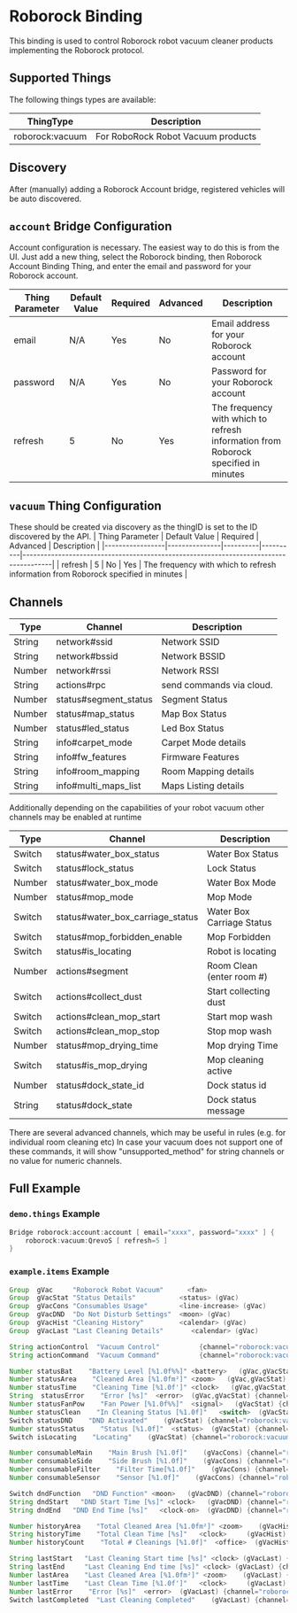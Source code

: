 # Roborock Binding

This binding is used to control Roborock robot vacuum cleaner products implementing the Roborock protocol.

## Supported Things

The following things types are available:

| ThingType        | Description                                                                                                              |
|------------------|--------------------------------------------------------------------------------------------------------------------------|
| roborock:vacuum  | For RoboRock Robot Vacuum products                                                                                       |

## Discovery

After (manually) adding a Roborock Account bridge, registered vehicles will be auto discovered.

## `account` Bridge Configuration

Account configuration is necessary. 
The easiest way to do this is from the UI. 
Just add a new thing, select the Roborock binding, then Roborock Account Binding Thing, and enter the email and password for your Roborock account.

| Thing Parameter | Default Value | Required | Advanced | Description                                                                          |
|-----------------|---------------|----------|----------|--------------------------------------------------------------------------------------|
| email           | N/A           | Yes      | No       | Email address for your Roborock account                                              |
| password        | N/A           | Yes      | No       | Password for your Roborock account                                                   |
| refresh         | 5             | No       | Yes      | The frequency with which to refresh information from Roborock specified in minutes   |

## `vacuum` Thing Configuration

These should be created via discovery as the thingID is set to the ID discovered by the API.
| Thing Parameter | Default Value | Required | Advanced | Description                                                                          |
|-----------------|---------------|----------|----------|--------------------------------------------------------------------------------------|
| refresh         | 5             | No       | Yes      | The frequency with which to refresh information from Roborock specified in minutes   |

## Channels

| Type    | Channel                           | Description                |
|---------|-----------------------------------|----------------------------|
| String  | network#ssid                      | Network SSID               |
| String  | network#bssid                     | Network BSSID              |
| Number  | network#rssi                      | Network RSSI               |
| String  | actions#rpc                       | send commands via cloud.   |
| Number  | status#segment_status             | Segment Status             |
| Number  | status#map_status                 | Map Box Status             |
| Number  | status#led_status                 | Led Box Status             |
| String  | info#carpet_mode                  | Carpet Mode details        |
| String  | info#fw_features                  | Firmware Features          |
| String  | info#room_mapping                 | Room Mapping details       |
| String  | info#multi_maps_list              | Maps Listing details       |

Additionally depending on the capabilities of your robot vacuum other channels may be enabled at runtime

| Type    | Channel                           | Description                |
|---------|-----------------------------------|----------------------------|
| Switch  | status#water_box_status           | Water Box Status           |
| Switch  | status#lock_status                | Lock Status                |
| Number  | status#water_box_mode             | Water Box Mode             |
| Number  | status#mop_mode                   | Mop Mode                   |
| Switch  | status#water_box_carriage_status  | Water Box Carriage Status  |
| Switch  | status#mop_forbidden_enable       | Mop Forbidden              |
| Switch  | status#is_locating                | Robot is locating          |
| Number  | actions#segment                   | Room Clean  (enter room #) |
| Switch  | actions#collect_dust              | Start collecting dust      |
| Switch  | actions#clean_mop_start           | Start mop wash             |
| Switch  | actions#clean_mop_stop            | Stop mop wash              |
| Number  | status#mop_drying_time            | Mop drying Time            |
| Switch  | status#is_mop_drying              | Mop cleaning active        |
| Number  | status#dock_state_id              | Dock status id             |
| String  | status#dock_state                 | Dock status message        |

There are several advanced channels, which may be useful in rules (e.g. for individual room cleaning etc)
In case your vacuum does not support one of these commands, it will show "unsupported_method" for string channels or no value for numeric channels.

## Full Example

### `demo.things` Example

```java
Bridge roborock:account:account [ email="xxxx", password="xxxx" ] {
    roborock:vacuum:QrevoS [ refresh=5 ]
}
```

### `example.items` Example

```java
Group  gVac     "Roborock Robot Vacuum"      <fan>
Group  gVacStat "Status Details"           <status> (gVac)
Group  gVacCons "Consumables Usage"        <line-increase> (gVac)
Group  gVacDND  "Do Not Disturb Settings"  <moon> (gVac)
Group  gVacHist "Cleaning History"         <calendar> (gVac)
Group  gVacLast "Last Cleaning Details"       <calendar> (gVac)

String actionControl  "Vacuum Control"          {channel="roborock:vacuum:034F0E45:actions#control" }
String actionCommand  "Vacuum Command"          {channel="roborock:vacuum:034F0E45:actions#commands" }

Number statusBat    "Battery Level [%1.0f%%]" <battery>   (gVac,gVacStat) {channel="roborock:vacuum:034F0E45:status#battery" }
Number statusArea    "Cleaned Area [%1.0fm²]" <zoom>   (gVac,gVacStat) {channel="roborock:vacuum:034F0E45:status#clean_area" }
Number statusTime    "Cleaning Time [%1.0f']" <clock>   (gVac,gVacStat) {channel="roborock:vacuum:034F0E45:status#clean_time" }
String  statusError    "Error [%s]"  <error>  (gVac,gVacStat) {channel="roborock:vacuum:034F0E45:status#error_code" }
Number statusFanPow    "Fan Power [%1.0f%%]"  <signal>   (gVacStat) {channel="roborock:vacuum:034F0E45:status#fan_power" }
Number statusClean    "In Cleaning Status [%1.0f]"   <switch>  (gVacStat) {channel="roborock:vacuum:034F0E45:status#in_cleaning" }
Switch statusDND    "DND Activated"    (gVacStat) {channel="roborock:vacuum:034F0E45:status#dnd_enabled" }
Number statusStatus    "Status [%1.0f]"  <status>  (gVacStat) {channel="roborock:vacuum:034F0E45:status#state"}
Switch isLocating    "Locating"    (gVacStat) {channel="roborock:vacuum:034F0E45:status#is_locating" }

Number consumableMain    "Main Brush [%1.0f]"    (gVacCons) {channel="roborock:vacuum:034F0E45:consumables#main_brush_time"}
Number consumableSide    "Side Brush [%1.0f]"    (gVacCons) {channel="roborock:vacuum:034F0E45:consumables#side_brush_time"}
Number consumableFilter    "Filter Time[%1.0f]"    (gVacCons) {channel="roborock:vacuum:034F0E45:consumables#filter_time" }
Number consumableSensor    "Sensor [%1.0f]"    (gVacCons) {channel="roborock:vacuum:034F0E45:consumables#sensor_dirt_time"}

Switch dndFunction   "DND Function" <moon>   (gVacDND) {channel="roborock:vacuum:034F0E45:dnd#dnd_function"}
String dndStart   "DND Start Time [%s]" <clock>   (gVacDND) {channel="roborock:vacuum:034F0E45:dnd#dnd_start"}
String dndEnd   "DND End Time [%s]"   <clock-on>  (gVacDND) {channel="roborock:vacuum:034F0E45:dnd#dnd_end"}

Number historyArea    "Total Cleaned Area [%1.0fm²]" <zoom>    (gVacHist) {channel="roborock:vacuum:034F0E45:history#total_clean_area"}
String historyTime    "Total Clean Time [%s]"   <clock>     (gVacHist) {channel="roborock:vacuum:034F0E45:history#total_clean_time"}
Number historyCount    "Total # Cleanings [%1.0f]"  <office>  (gVacHist) {channel="roborock:vacuum:034F0E45:history#total_clean_count"}

String lastStart   "Last Cleaning Start time [%s]" <clock> (gVacLast) {channel="roborock:vacuum:034F0E45:cleaning#last_clean_start_time"}
String lastEnd     "Last Cleaning End time [%s]" <clock> (gVacLast) {channel="roborock:vacuum:034F0E45:cleaning#last_clean_end_time"}
Number lastArea    "Last Cleaned Area [%1.0fm²]" <zoom>    (gVacLast) {channel="roborock:vacuum:034F0E45:cleaning#last_clean_area"}
Number lastTime    "Last Clean Time [%1.0f']"   <clock>     (gVacLast) {channel="roborock:vacuum:034F0E45:cleaning#last_clean_duration"}
Number lastError    "Error [%s]"  <error>  (gVacLast) {channel="roborock:vacuum:034F0E45:cleaning#last_clean_error" }
Switch lastCompleted  "Last Cleaning Completed"    (gVacLast) {channel="roborock:vacuum:034F0E45:cleaning#last_clean_finish" }
```
